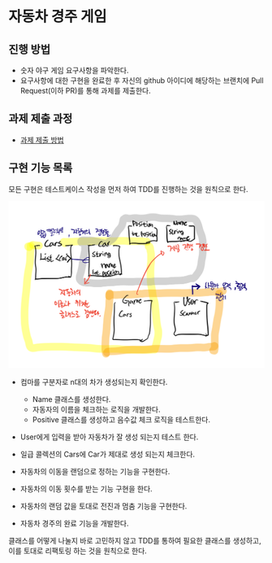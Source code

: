# 자동차 경주 게임
## 진행 방법
* 숫자 야구 게임 요구사항을 파악한다.
* 요구사항에 대한 구현을 완료한 후 자신의 github 아이디에 해당하는 브랜치에 Pull Request(이하 PR)를 통해 과제를 제출한다.

## 과제 제출 과정
* [과제 제출 방법](https://github.com/next-step/nextstep-docs/tree/master/precourse)

## 구현 기능 목록
모든 구현은 테스트케이스 작성을 먼저 하여 TDD를 진행하는 것을 원칙으로 한다.

![01](./domain.png)

* 컴마를 구분자로 n대의 차가 생성되는지 확인한다.
  * Name 클래스를 생성한다.
  * 자동자의 이름을 체크하는 로직을 개발한다.
  * Positive 클래스를 생성하고 음수값 체크 로직을 테스트한다.
    

* User에게 입력을 받아 자동차가 잘 생성 되는지 테스트 한다.
  

* 일급 콜렉션의 Cars에 Car가 제대로 생성 되는지 체크한다.
* 자동차의 이동을 랜덤으로 정하는 기능을 구현한다.
* 자동차의 이동 횟수를 받는 기능 구현을 한다.
* 자동차의 랜덤 값을 토대로 전진과 멈춤 기능을 구현한다.
* 자동차 경주의 완료 기능을 개발한다.

클래스를 어떻게 나눌지 바로 고민하지 않고 TDD를 통하여 필요한 클래스를 생성하고, 이를 토대로 리팩토링 하는 것을 원칙으로 한다.